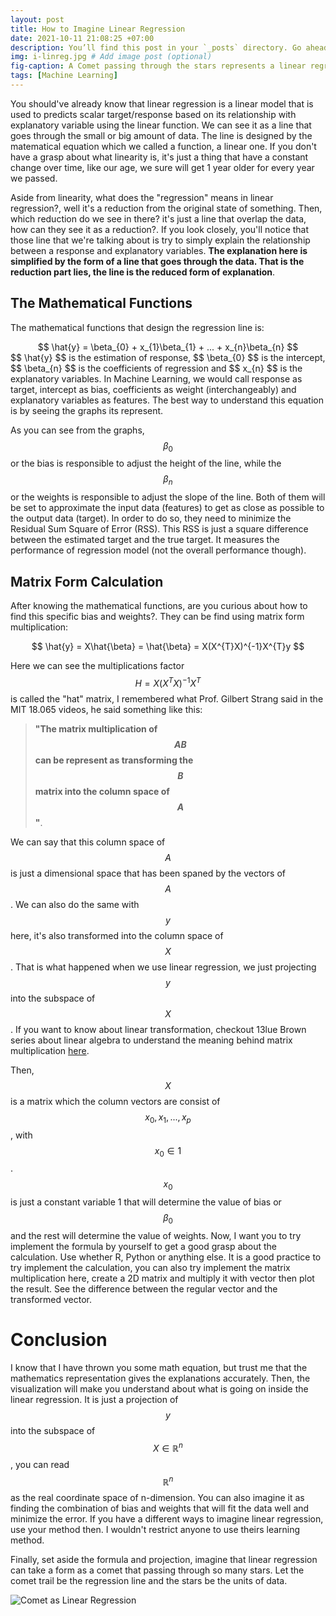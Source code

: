 ```yaml
---
layout: post
title: How to Imagine Linear Regression
date: 2021-10-11 21:08:25 +07:00
description: You’ll find this post in your `_posts` directory. Go ahead and edit it and re-build the site to see your changes. # Add post description (optional)
img: i-linreg.jpg # Add image post (optional)
fig-caption: A Comet passing through the stars represents a linear regression # Add figcaption (optional)
tags: [Machine Learning]
---
```

You should've already know that linear regression is a linear model that is used to predicts scalar target/response based on its relationship with explanatory variable using the linear function. We can see it as a line that goes through the
small or big amount of data. The line is designed by the matematical equation which we called a function, a linear one. If you don't have a grasp about what linearity is, it's just a thing that have a constant change over time, like our age, we sure will get 1 year older for every year we passed.

Aside from linearity, what does the "regression" means in linear regression?, well it's a reduction from the original state of something. Then, which reduction do we see in there? it's just a line that overlap the data, how can they see it as a reduction?. If you look closely, you'll notice that those line that we're talking about is try to simply explain the relationship between a response and explanatory variables. **The explanation here is simplified by the form of a line that goes through the data. That is the reduction part lies, the line is the reduced form of explanation**.

## The Mathematical Functions
The mathematical functions that design the regression line is:  
<center>$$ \hat{y} = \beta_{0} + x_{1}\beta_{1} + ... + x_{n}\beta_{n} $$</center>  
$$ \hat{y} $$ is the estimation of response, $$ \beta_{0} $$ is the intercept, $$ \beta_{n} $$ is the coefficients of regression and $$ x_{n} $$ is the explanatory variables. In Machine Learning, we would call response as target, intercept as bias, coefficients as weight (interchangeably) and explanatory variables as features. The best way to understand this equation is by seeing the graphs its represent.

<script src="{{site.baseurl}}/assets/js/interactive_linreg.js" id="103e678b-566f-4c2a-873b-4ce43171e49a"></script>

As you can see from the graphs, $$ \beta_{0} $$ or the bias is responsible to adjust the height of the line, while the $$ \beta_{n} $$ or the weights is responsible to adjust the slope of the line. Both of them will be set to approximate the input data (features) to get as close as possible to the output data (target). In order to do so, they need to minimize the Residual Sum Square of Error (RSS). This RSS is just a square difference between the estimated target and the true target. It measures the performance of regression model (not the overall performance though).

## Matrix Form Calculation

After knowing the mathematical functions, are you curious about how to find this specific bias and weights?. They can be find using matrix form multiplication:   
<center>$$ \hat{y} = X\hat{\beta} = \hat{\beta} = X(X^{T}X)^{-1}X^{T}y $$</center>  

Here we can see the multiplications factor $$ H = X(X^{T}X)^{-1}X^{T} $$ is called the "hat" matrix, I remembered what Prof. Gilbert Strang said in the MIT 18.065 videos, he said something like this:

>**"The matrix multiplication of $$ AB $$ can be represent as transforming the $$ B $$ matrix into the column space of $$ A $$"**.

We can say that this column space of $$ A $$ is just a dimensional space that has been spaned by the vectors of $$ A $$. We can also do the same with $$ y $$ here, it's also transformed into the column space of $$ X $$. That is what happened when we use linear regression, we just projecting $$ y $$ into the subspace of $$ X $$. If you want to know about linear transformation, checkout 13lue Brown series about linear algebra to understand the meaning behind matrix multiplication [here][13BlueBrown].

Then, $$ X $$ is a matrix which the column vectors are consist of $$ x_{0}, x_{1}, ..., x_{p} $$, with $$ x_{0} \in 1 $$. $$ x_{0} $$ is just a constant variable 1 that will determine the value of bias or $$ \beta_{0} $$ and the rest will determine the value of weights. Now, I want you to try implement the formula by yourself to get a good grasp about the calculation. Use whether R, Python or anything else. It is a good practice to try implement the calculation, you can also try implement the matrix multiplication here, create a 2D matrix and multiply it with vector then plot the result. See the difference between the regular vector and the transformed vector.

# Conclusion
I know that I have thrown you some math equation, but trust me that the mathematics representation gives the explanations accurately. Then, the visualization will make you understand about what is going on inside the linear regression. It is just a projection of $$ y $$ into the subspace of $$ X \in \mathbb{R}^{n} $$, you can read $$ \mathbb{R}^{n} $$ as the real coordinate space of n-dimension. You can also imagine it as finding the combination of bias and weights that will fit the data well and minimize the error. If you have a different ways to imagine linear regression, use your method then. I wouldn't restrict anyone to use theirs learning method. 

Finally, set aside the formula and projection, imagine that linear regression can take a form as a comet that passing through so many stars. Let the comet trail be the regression line and the stars be the units of data.

![Comet as Linear Regression]({{site.baseurl}}/assets/img/i-linreg-comet.jpg)

[13BlueBrown]: https://www.youtube.com/playlist?list=PL0-GT3co4r2y2YErbmuJw2L5tW4Ew2O5B